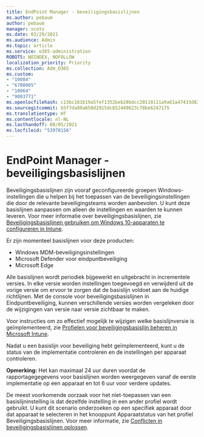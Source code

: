 ```yaml
---
title: EndPoint Manager - beveiligingsbasislijnen
ms.author: pebaum
author: pebaum
manager: scotv
ms.date: 03/29/2021
ms.audience: Admin
ms.topic: article
ms.service: o365-administration
ROBOTS: NOINDEX, NOFOLLOW
localization_priority: Priority
ms.collection: Adm_O365
ms.custom:
- "10084"
- "6700005"
- "10064"
- "9003771"
ms.openlocfilehash: c13bc161b19a5fef1352beb28bdcc20110111a9a61a47433d82e1e69aff7f88d
ms.sourcegitcommit: b5f7da89a650d2915dc652449623c78be6247175
ms.translationtype: HT
ms.contentlocale: nl-NL
ms.lasthandoff: 08/05/2021
ms.locfileid: "53978156"
---
```

# <a name="endpoint-manager---security-baselines"></a>EndPoint Manager - beveiligingsbasislijnen

Beveiligingsbasislijnen zijn vooraf geconfigureerde groepen Windows-instellingen die u helpen bij het toepassen van de beveiligingsinstellingen die door de relevante beveiligingsteams worden aanbevolen. U kunt deze basislijnen aanpassen om alleen de instellingen en waarden te kunnen leveren. Voor meer informatie over beveiligingsbasislijnen, zie [Beveiligingsbasislijnen gebruiken om Windows 10-apparaten te configureren in Intune](https://docs.microsoft.com/mem/intune/protect/security-baselines).

Er zijn momenteel basislijnen voor deze producten:

- Windows MDM-beveiligingsinstellingen
- Microsoft Defender voor eindpuntbeveiliging
- Microsoft Edge

Alle basislijnen wordt periodiek bijgewerkt en uitgebracht in incrementele versies. In elke versie worden instellingen toegevoegd en verwijderd uit de vorige versie om ervoor te zorgen dat de basislijn voldoet aan de huidige richtlijnen. Met de console voor beveiligingsbasislijnen in Eindpuntbeveiliging, kunnen verschillende versies worden vergeleken door de wijzigingen van versie naar versie zichtbaar te maken.

Voor instructies om zo effectief mogelijk te wijzigen welke basislijnversie is geïmplementeerd, zie [Profielen voor beveiligingsbasislijn beheren in Microsoft Intune](https://docs.microsoft.com/mem/intune/protect/security-baselines-configure).

Nadat u een basislijn voor beveiliging hebt geïmplementeerd, kunt u de status van de implementatie controleren en de instellingen per apparaat controleren.

**Opmerking:** Het kan maximaal 24 uur duren voordat de rapportagegegevens voor basislijnen worden weergegeven vanaf de eerste implementatie op een apparaat en tot 6 uur voor verdere updates. 

De meest voorkomende oorzaak voor het niet-toepassen van een basislijninstelling is dat dezelfde instelling in een ander profiel wordt gebruikt. U kunt dit scenario onderzoeken op een specifiek apparaat door dat apparaat te selecteren in het knooppunt Apparaatstatus van het profiel Beveiligingsbasislijnen. Voor meer informatie, zie [Conflicten in beveiligingsbasislijnen oplossen](https://docs.microsoft.com/mem/intune/protect/security-baselines-monitor#resolve-conflicts-for-security-baselines).